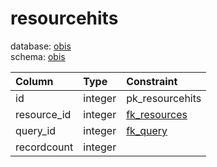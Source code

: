 # resourcehits
database: [obis](../)  
schema: [obis](obis)  

|Column|Type|Constraint|
|:---|:---|:---|
|id|integer|pk_resourcehits |
|resource_id|integer|[fk_resources](obis_resources_table) |
|query_id|integer|[fk_query](obis_queries_table) |
|recordcount|integer||
